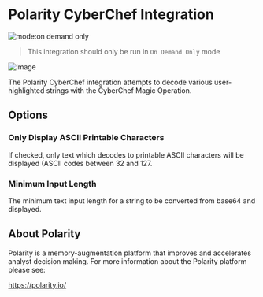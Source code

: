 # Polarity CyberChef Integration

![mode:on demand only](https://img.shields.io/badge/mode-on%20demand%20only-blue.svg)

> This integration should only be run in `On Demand Only` mode

![image](images/screenshot.png)

The Polarity CyberChef integration attempts to decode various user-highlighted strings with the CyberChef Magic Operation.

## Options

### Only Display ASCII Printable Characters

If checked, only text which decodes to printable ASCII characters will be displayed (ASCII codes between 32 and 127.

### Minimum Input Length

The minimum text input length for a string to be converted from base64 and displayed.

## About Polarity

Polarity is a memory-augmentation platform that improves and accelerates analyst decision making.  For more information about the Polarity platform please see:

https://polarity.io/
